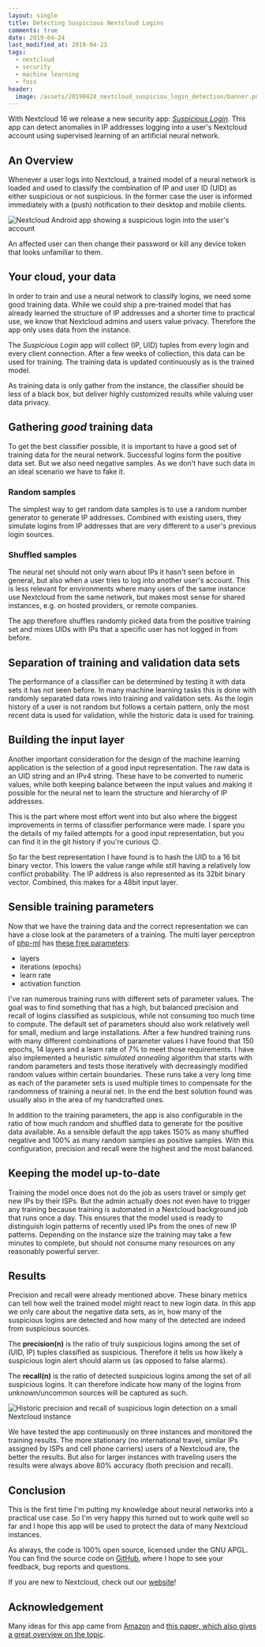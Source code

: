 ```yaml
---
layout: single
title: Detecting Suspicious Nextcloud Logins
comments: true
date: 2019-04-24
last_modified_at: 2019-04-23
tags:
  - nextcloud
  - security
  - machine learning
  - foss
header:
  image: /assets/20190424_nextcloud_suspiciou_login_detection/banner.png
---
```


With Nextcloud 16 we release a new security app: *[Suspicious Login](https://apps.nextcloud.com/apps/suspicious_login)*. This app can detect anomalies in IP addresses logging into a user's Nextcloud account using supervised learning of an artificial neural network.

## An Overview

Whenever a user logs into Nextcloud, a trained model of a neural network is loaded and used to classify the combination of IP and user ID (UID) as either suspicious or not suspicious. In the former case the user is informed immediately with a (push) notification to their desktop and mobile clients.

![Nextcloud Android app showing a suspicious login into the user's account](/assets/20190424_nextcloud_suspiciou_login_detection/notification_android.png)

An affected user can then change their password or kill any device token that looks unfamiliar to them.

## Your cloud, your data

In order to train and use a neural network to classify logins, we need some good training data. While we could ship a pre-trained model that has already learned the structure of IP addresses and a shorter time to practical use, we know that Nextcloud admins and users value privacy. Therefore the app only uses data from the instance.

The *Suspicious Login* app will collect (IP, UID) tuples from every login and every client connection. After a few weeks of collection, this data can be used for training. The training data is updated continuously as is the trained model.

As training data is only gather from the instance, the classifier should be less of a black box, but deliver highly customized results while valuing user data privacy.


## Gathering *good* training data

To get the best classifier possible, it is important to have a good set of training data for the neural network. Successful logins form the positive data set. But we also need negative samples. As we don't have such data in an ideal scenario we have to fake it.

### Random samples

The simplest way to get random data samples is to use a random number generator to generate IP addresses. Combined with existing users, they simulate logins from IP addresses that are very different to a user's previous login sources.

### Shuffled samples

The neural net should not only warn about IPs it hasn't seen before in general, but also when a user tries to log into another user's account. This is less relevant for environments where many users of the same instance use Nextcloud from the same network, but makes most sense for shared instances, e.g. on hosted providers, or remote companies.

The app therefore shuffles randomly picked data from the positive training set and mixes UIDs with IPs that a specific user has not logged in from before.

## Separation of training and validation data sets

The performance of a classifier can be determined by testing it with data sets it has not seen before. In many machine learning tasks this is done with randomly separated data rows into training and validation sets. As the login history of a user is not random but follows a certain pattern, only the most recent data is used for validation, while the historic data is used for training. 

## Building the input layer

Another important consideration for the design of the machine learning application is the selection of a good input representation. The raw data is an UID string and an IPv4 string. These have to be converted to numeric values, while both keeping balance between the input values and making it possible for the neural net to learn the structure and hierarchy of IP addresses.

This is the part where most effort went into but also where the biggest improvements in terms of classifier performance were made. I spare you the details of my failed attempts for a good input representation, but you can find it in the git history if you're curious 😉.

So far the best representation I have found is to hash the UID to a 16 bit binary vector. This lowers the value range while still having a relatively low conflict probability. The IP address is also represented as its 32bit binary vector. Combined, this makes for a 48bit input layer.

## Sensible training parameters

Now that we have the training data and the correct representation we can have a close look at the parameters of a training. The multi layer perceptron of [php-ml](https://php-ml.org/) has [these free parameters](https://php-ml.readthedocs.io/en/latest/machine-learning/neural-network/multilayer-perceptron-classifier/#constructor-parameters):
* layers
* iterations (epochs)
* learn rate
* activation function

I've ran numerous training runs with different sets of parameter values. The goal was to find something that has a high, but balanced precision and recall of logins classified as suspicious, while not consuming too much time to compute. The default set of parameters should also work relatively well for small, medium and large installations. After a few hundred training runs with many different combinations of parameter values I have found that 150 epochs, 14 layers and a learn rate of 7% to meet those requirements. I have also implemented a heuristic *simulated annealing* algorithm that starts with random parameters and tests those iteratively with decreasingly modified random values within certain boundaries. These runs take a very long time as each of the parameter sets is used multiple times to compensate for the randomness of training a neural net. In the end the best solution found was usually also in the area of my handcrafted ones.


In addition to the training parameters, the app is also configurable in the ratio of how much random and shuffled data to generate for the positive data available. As a sensible default the app takes 150% as many shuffled negative and 100% as many random samples as positive samples. With this configuration, precision and recall were the highest and the most balanced.


## Keeping the model up-to-date

Training the model once does not do the job as users travel or simply get new IPs by their ISPs. But the admin actually does not even have to trigger any training because training is automated in a Nextcloud background job that runs once a day. This ensures that the model used is ready to distinguish login patterns of recently used IPs from the ones of new IP patterns. Depending on the instance size the training may take a few minutes to complete, but should not consume many resources on any reasonably powerful server.

## Results

Precision and recall were already mentioned above. These binary metrics can tell how well the trained model might react to new login data. In this app we only care about the negative data sets, as in, how many of the suspicious logins are detected and how many of the detected are indeed from suspicious sources.

The **precision(n)** is the ratio of truly suspicious logins among the set of (UID, IP) tuples classified as suspicious. Therefore it tells us how likely a suspicious login alert should alarm us (as opposed to false alarms).

The **recall(n)** is the ratio of detected suspicious logins among the set of all suspicious logins. It can therefore indicate how many of the logins from unknown/uncommon sources will be captured as such.

![Historic precision and recall of suspicious login detection on a small Nextcloud instance](/assets/20190424_nextcloud_suspiciou_login_detection/admin_settings.png)

We have tested the app continuously on three instances and monitored the training results. The more stationary (no international travel, similar IPs assigned by ISPs and cell phone carriers) users of a Nextcloud are, the better the results. But also for larger instances with traveling users the results were always above 80% accuracy (both precision and recall).

## Conclusion

This is the first time I'm putting my knowledge about neural networks into a practical use case. So I'm very happy this turned out to work quite well so far and I hope this app will be used to protect the data of many Nextcloud instances.

As always, the code is 100% open source, licensed under the GNU APGL. You can find the source code on [GitHub](https://github.com/nextcloud/suspicious_login), where I hope to see your feedback, bug reports and questions.

If you are new to Nextcloud, check out our [website](https://nextcloud.com/)!

## Acknowledgement

Many ideas for this app came from [Amazon](https://aws.amazon.com/blogs/machine-learning/detect-suspicious-ip-addresses-with-the-amazon-sagemaker-ip-insights-algorithm/) and [this paper, which also gives a great overview on the topic](https://arxiv.org/pdf/1701.02145.pdf).
